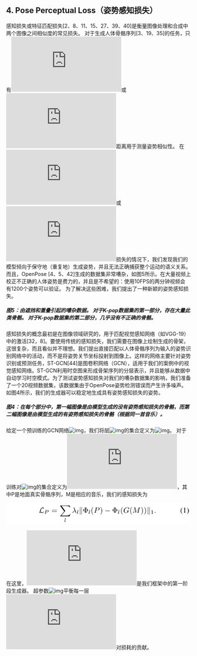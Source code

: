 ## 4. Pose Perceptual Loss（姿势感知损失）

感知损失或特征匹配损失[2、8、11、15、27、39、40]是衡量图像处理和合成中两个图像之间相似度的常见损失。 对于生成人体骨骼序列[3、19、35]的任务，只有![img](http://latex.codecogs.com/gif.latex?\&space;L1)或![img](http://latex.codecogs.com/gif.latex?\&space;L2)距离用于测量姿势相似性。 在![img](http://latex.codecogs.com/gif.latex?\&space;L1)或![img](http://latex.codecogs.com/gif.latex?\&space;L2)损失的情况下，我们发现我们的模型倾向于保守地（重复地）生成姿势，并且无法正确捕获整个运动的语义关系。 而且，OpenPose [4、5、42]生成的数据集非常嘈杂，如图5所示。在大量视频上校正不正确的人体姿势是费力的，并且是不希望的：使用10FPS的两分钟视频会 有1200个姿势可以验证。 为了解决这些困难，我们提出了一种新颖的姿势感知损失。


##### 图5：由遮挡和重叠引起的嘈杂数据。 对于K-pop数据集的第一部分，存在大量此类骨骼。 对于K-pop数据集的第二部分，几乎没有不正确的骨骼。

感知损失的概念最初是在图像领域研究的，用于匹配视觉感知网络（如VGG-19）中的激活[32，8]。要使用传统的感知损失，我们需要在图像上绘制生成的骨架，这很复杂，而且看似并不理想。我们提出直接匹配以人体骨骼序列为输入的姿势识别网络中的活动，而不是将姿势关节坐标投射到图像上。这样的网络主要针对姿势识别或预测任务，ST-GCN[44]是图卷积网络（GCN），适用于我们的案例中的视觉感知网络。ST-GCN利用时空图来形成骨架序列的分层表示，并且能够从数据中自动学习时空模式。为了测试姿势感知损失对我们的嘈杂数据集的影响，我们准备了一个20视频数据集，该数据集由于OpenPose姿势检测错误而产生许多噪声。如图4所示，我们的生成器可以稳定地生成具有姿势感知损失的姿势。

##### 图4：在每个部分中，第一幅图像是由模型生成的没有姿势感知损失的骨骼，而第二幅图像是由模型生成的有姿势感知损失的骨骼（根据同一首音乐）。


给定一个预训练的GCN网络![img](http://latex.codecogs.com/gif.latex?\&space;\Phi)，我们将层![img](http://latex.codecogs.com/gif.latex?\&space;\Phi)的集合定义为![img](http://latex.codecogs.com/gif.latex?\&space;\\{\Phi_l\\})。 对于训练对![img](http://latex.codecogs.com/gif.latex?\&space;\Phi)的集合定义为![img](http://latex.codecogs.com/gif.latex?\&space;\(P,M\))，其中P是地面真实骨骼序列，M是相应的音乐，我们的感知损失为

![img](公式1.png)

在这里，![img](http://latex.codecogs.com/gif.latex?\&space;G)是我们框架中的第一阶段生成器。 超参数![img](http://latex.codecogs.com/gif.latex?\&space;\\{\lambda_l\\})平衡每一层![img](http://latex.codecogs.com/gif.latex?\&space;l)对损耗的贡献。
